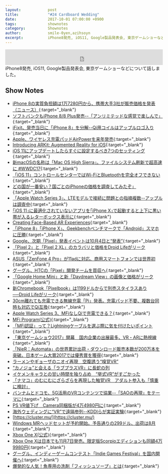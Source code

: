 ```yaml
---
layout:            post
title:             "#24 Cardboard Wedding"
date:              2017-10-01 07:00:00 +0900
tags:              shownotes
category:          Shownotes
author:            smile-0yen,azihsoyn
excerpt:           iPhone8発売, iOS11, Google製品発表会, 東京ゲームショーなどについて話しました。
---
```

<iframe width="100%" height="50" scrolling="no" frameborder="no" src="https://w.soundcloud.com/player/?url=https%3A//api.soundcloud.com/tracks/344771297&amp;auto_play=false&amp;hide_related=false&amp;show_user=true&amp;show_reposts=false&amp;visual=false&amp;show_artwork=false&amp;default_height=75"></iframe>
iPhone8発売, iOS11, Google製品発表会, 東京ゲームショーなどについて話しました。

## Show Notes
- [iPhone 8の実質負担額は1万7280円から、携帯大手3社が販売価格を発表（ニュース）](http://itpro.nikkeibp.co.jp/atcl/news/17/091502254/){:target="_blank"}
- [ソフトバンクもiPhone 8/8 Plus発売--「アンリミテッドな感覚で楽しんで」](https://japan.cnet.com/article/35107609/){:target="_blank"}
- [iFixit、発売当日に「iPhone 8」を分解--Qi用コイルはアップルロゴ入り](https://japan.cnet.com/article/35107661/){:target="_blank"}
- [Apple、ワイヤレス充電パッドAirPowerを来年発売](http://jp.techcrunch.com/2017/09/13/20170912apple-reveals-airpower-wireless-charging-pad-coming-in-2018/){:target="_blank"}
- [Introducing ARKit: Augmented Reality for iOS](https://developer.apple.com/videos/play/wwdc2017/602/){:target="_blank"}
- [iOS 11にアップデートしたらすぐに設定するべき7つのセッティング](http://gigazine.net/news/20170920-ios-11-7-settings/){:target="_blank"}
- [新macOSの名称は「Mac OS High Sierra」。ファイルシステム刷新で超高速に #WWDC17](https://www.gizmodo.jp/2017/06/macosmac_os_high_sierra.html){:target="_blank"}
- [「iOS 11」コントロールセンターではWi-FiとBluetoothを完全オフできない](https://japan.cnet.com/article/35107622/){:target="_blank"}
- [どの国が一番安い？国ごとのiPhoneの価格を調査してみたぞ」](http://www.appps.jp/253030/){:target="_blank"}
- [「Apple Watch Series 3」、LTEモデルで接続に問題との指摘複数--アップルは調査中](https://japan.cnet.com/article/35107555/){:target="_blank"}
- [｢iOS 11｣に最適化されていないアプリを｢iPhone X｣で起動すると上下に黒い帯が入るレターボックス表示に](http://taisy0.com/2017/09/18/87143.html){:target="_blank"}
- [Creating Face-Based AR Experiences](https://developer.apple.com/documentation/arkit/creating_face_based_ar_experiences){:target="_blank"}
- [「iPhone 8」「iPhone X」、Geekbenchベンチマークで「Android」スマホに圧勝](https://japan.cnet.com/article/35107556/){:target="_blank"}
- [Google、次期「Pixel」発表イベントは10月4日と“発表”](http://www.itmedia.co.jp/news/articles/1709/15/news048.html){:target="_blank"}
- [「Pixel 2」と「Pixel 2 XL」のカラバリと価格をDroid Lifeがリーク](http://www.itmedia.co.jp/news/articles/1709/20/news052.html){:target="_blank"}
- [ASUS「ZenFone 4 Pro」が11adに対応、商用スマートフォンでは世界初](http://internet.watch.impress.co.jp/docs/news/1082232.html){:target="_blank"}
- [グーグル、HTCの「Pixel」開発チームを買収へ](https://japan.cnet.com/article/35107571/){:target="_blank"}
- [「Google Home Mini」と新「Daydream View」の画像と価格がリーク](http://www.itmedia.co.jp/news/articles/1709/20/news045.html){:target="_blank"}
- [新Chromebook「Pixelbook」は1199ドルからで別売スタイラスあり──Droid Lifeがリーク](http://www.itmedia.co.jp/news/articles/1709/20/news049.html){:target="_blank"}
- [30cm離れても充電できる無線充電「Pi」発表。充電パッド不要、複数台同時も対応でQi互換](http://japanese.engadget.com/2017/09/19/30cm-pi-qi/){:target="_blank"}
- [Apple Watch Series 3、MFiなしQiで充電できる？](http://www.itmedia.co.jp/news/articles/1709/22/news099.html){:target="_blank"}
- [MFi Program(公式)](https://developer.apple.com/jp/programs/mfi/){:target="_blank"}
- [「MFi認証」って？Lightningケーブルを選ぶ際に気を付けたいポイント](https://hameefun.jp/column/3173){:target="_blank"}
- [「東京ゲームショウ2017」開幕　国内企業の出展最多、VR・ARに熱視線](http://www.itmedia.co.jp/news/articles/1709/21/news057.html){:target="_blank"}
- [「NieR：Automata」の世界累計出荷・ダウンロード販売本数が200万本を突破。日本ゲーム大賞2017では優秀賞を獲得](http://www.4gamer.net/games/353/G035315/20170921090/){:target="_blank"}
- [ラーメンやギョーザのニオイ再現　空腹誘う“嗅覚VR”](http://www.itmedia.co.jp/news/articles/1709/22/news115.html)
- [“カノジョ”と会える「ラブプラスVR」に長蛇の列](http://www.itmedia.co.jp/news/articles/1709/21/news077.html)
- [イケメンキャラとの甘い時間を独り占め　“挙式VR”がすごかった](http://www.itmedia.co.jp/news/articles/1709/21/news080.html)
- [「ナマコ」のむにむにざらざらを再現した触覚VR　アダルト参入も「慎重に検討」](http://www.itmedia.co.jp/news/articles/1709/21/news110.html)
- [バンナムとドコモ、5G活用のVRコンテンツで協業--「SAOの再現」をテーマに](https://japan.cnet.com/article/35107655/){:target="_blank"}
- [PS VR値下げ　Camera同梱版が4万4980円に](http://www.itmedia.co.jp/news/articles/1709/20/news057.html){:target="_blank"}
- [海外ウェディングに“VR”で遠隔参列--KDDIらが実証実験](https://japan.cnet.com/article/35107579/){:target="_blank"}
- [https://cluster.mu/](https://cluster.mu/)
- [Windows MRヘッドセットが予約開始。予告通りの299ドル、出荷は8月](http://japanese.engadget.com/2017/05/11/299-windows-mr-8/){:target="_blank"}
- [Xbox One X(公式)](https://www.xbox.com/ja-JP/xbox-one-x){:target="_blank"}
- [Xbox One Xは日本でも11月7日発売。限定版Scorpioエディションも同額4万9980円](http://japanese.engadget.com/2017/09/20/xbox-one-x-11-7-scorpio-4-9980/){:target="_blank"}
- [グーグル、インディーゲームコンテスト「Indie Games Festival」を国内開催へ](https://japan.cnet.com/article/35107518/){:target="_blank"}
- [爆発的な人気！魚専用の洗剤「フィッシュソープ」とは](http://nacchi7007.com/%E7%88%86%E7%99%BA%E7%9A%84%E3%81%AA%E4%BA%BA%E6%B0%97%EF%BC%81%E9%AD%9A%E5%B0%82%E7%94%A8%E3%81%AE%E6%B4%97%E5%89%A4%E3%80%8C%E3%83%95%E3%82%A3%E3%83%83%E3%82%B7%E3%83%A5%E3%82%BD%E3%83%BC%E3%83%97/){:target="_blank"}
